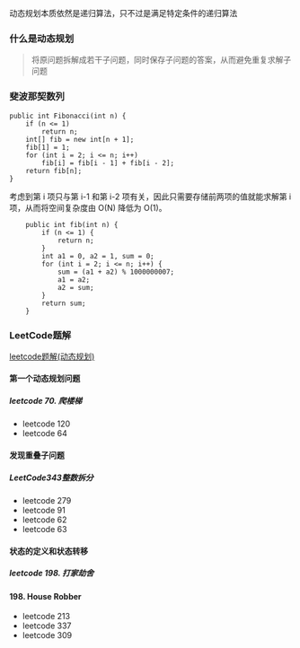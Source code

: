 动态规划本质依然是递归算法，只不过是满足特定条件的递归算法

### 什么是动态规划

> 将原问题拆解成若干子问题，同时保存子问题的答案，从而避免重复求解子问题

### 斐波那契数列

```
public int Fibonacci(int n) {
    if (n <= 1)
        return n;
    int[] fib = new int[n + 1];
    fib[1] = 1;
    for (int i = 2; i <= n; i++)
        fib[i] = fib[i - 1] + fib[i - 2];
    return fib[n];
}
```

考虑到第 i 项只与第 i-1 和第 i-2 项有关，因此只需要存储前两项的值就能求解第 i 项，从而将空间复杂度由 O(N) 降低为 O(1)。

```
    public int fib(int n) {
        if (n <= 1) {
            return n;
        }
        int a1 = 0, a2 = 1, sum = 0;
        for (int i = 2; i <= n; i++) {
            sum = (a1 + a2) % 1000000007;
            a1 = a2;
            a2 = sum;
        }
        return sum;
    }
```

### LeetCode题解

[leetcode题解(动态规划)](https://juejin.im/post/6844903632932962312)

#### 第一个动态规划问题

##### leetcode 70. 爬楼梯

- leetcode 120
- leetcode 64

#### 发现重叠子问题

##### LeetCode343整数拆分

- leetcode 279
- leetcode 91
- leetcode 62
- leetcode 63

#### 状态的定义和状态转移

##### leetcode 198. 打家劫舍

#### 198. House Robber

- leetcode 213
- leetcode 337
- leetcode 309